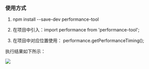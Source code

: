 
### 使用方式

  1. npm install --save-dev performance-tool  <br/>

  2. 在项目中引入：import performance from 'performance-tool'; <br/>

  3. 在项目中对应位置使用： performance.getPerformanceTiming();  <br/>

  执行结果如下所示：<br/>

<img src="https://raw.githubusercontent.com/tugenhua0707/react-collection/master/images/57.jpg" /> <br />